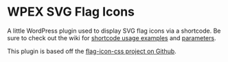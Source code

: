 # WPEX SVG Flag Icons 
A little WordPress plugin used to display SVG flag icons via a shortcode. Be sure to check out the wiki for <a href="https://github.com/wpexplorer/wpex-svg-flag-icons/wiki/Shortcode-Examples">shortcode usage examples</a> and <a href="https://github.com/wpexplorer/wpex-svg-flag-icons/wiki/Shortcode-Parameters">parameters</a>.

This plugin is based off the <a href="https://github.com/lipis/flag-icon-css">flag-icon-css project on Github</a>.